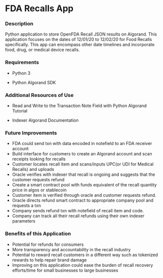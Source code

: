 # FDA Recalls App

### Description

Python application to store OpenFDA Recall JSON results on Algorand. This application focuses on the dates of 12/01/20 to 12/02/20 for Food Recalls specifically. This app can encompass other date timelines and incorporate food, drug, or medical device recalls.

### Requirements

- Python 3

- Python Algorand SDK

### Additional Resources of Use

- Read and Write to the Transaction Note Field with Python Algorand Tutorial

- Indexer Algorand Documentation

### Future Improvements

- FDA could send txn with data encoded in notefield to an FDA receiver account
- Build interface for customers to create an Algorand account and scan receipts looking for recalls
- Customer locates recall item and scans/inputs UPC(or UDI for Medical Recalls) and uploads
- Oracle verifies with indexer that recall is ongoing and suggests that the customer requests refund
- Create a smart contract pool with funds equivalent of the recall quantity price in algos or stablecoin
- Customer item is verified through oracle and customer requests refund.
- Oracle directs refund smart contract to appropriate company pool and requests a txn
- Company sends refund txn with notefield of recall item and code.
- Company can track all their recall refunds using their own indexer parameters

### Benefits of this Application

- Potential for refunds for consumers
- More transparency and accountability in the recall industry
- Potential to reward recall customers in a different way such as tokenized rewards to help repair brand damage
- Improving on this application could ease the burden of recall recovery efforts/time for small businesses to large businesses
